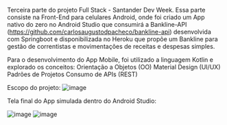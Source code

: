 Terceira parte do projeto Full Stack - Santander Dev Week. Essa parte consiste na Front-End para celulares Android, onde foi criado um App nativo do zero no Android Studio que consumirá a Bankline-API (https://github.com/carlosaugustodpacheco/bankline-api) desenvolvida com Springboot e disponibilizada no Heroku que propõe um Bankline para gestão de correntistas e movimentações de receitas e despesas simples.

Para o desenvolvimento do App Mobile, foi utilizado a linguagem Kotlin e explorado os conceitos:
Orientação a Objetos (OO)
Material Design (UI/UX)
Padrões de Projetos
Consumo de APIs (REST)

Escopo do projeto:
![image](https://user-images.githubusercontent.com/68930974/167489410-f1945338-9748-47ae-8056-bd56fa7740a3.png)



Tela final do App simulada dentro do Android Studio:


![image](https://user-images.githubusercontent.com/68930974/167489591-3cbe8d39-f7fd-4b58-b1a9-ae10e7515f08.png)
![image](https://user-images.githubusercontent.com/68930974/167489621-80a12d16-98f5-4402-b3a8-f4890aab6fcc.png)


